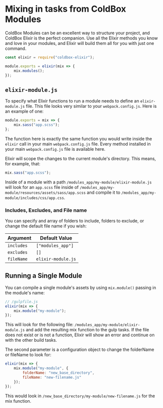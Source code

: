# Mixing in tasks from ColdBox Modules

ColdBox Modules can be an excellent way to structure your project, and ColdBox Elixir is the perfect companion. Use all the Elixir methods you know and love in your modules, and Elixir will build them all for you with just one command.

```js
const elixir = require("coldbox-elixir");

module.exports = elixir(mix => {
    mix.modules();
});
```

## `elixir-module.js`

To specify what Elixir functions to run a module needs to define an `elixir-module.js` file. This file looks very similar to your `webpack.config.js`. Here is an example of one:

```js
module.exports = mix => {
    mix.sass("app.scss");
};
```

The function here is exactly the same function you would write inside the `elixir` call in your main `webpack.config.js` file. Every method installed in your main `webpack.config.js` file is available here.

Elixir will scope the changes to the current module's directory. This means, for example, that:

```js
mix.sass("app.scss");
```

Inside of a module with a path `/modules_app/my-module/elixir-module.js` will look for an `app.scss` file inside of `/modules_app/my-module/resources/assets/sass/app.scss` and compile it to `/modules_app/my-module/includes/css/app.css`.

### Includes, Excludes, and File name

You can specify and array of folders to include, folders to exclude, or change the default file name if you wish:

| Argument   | Default Value       |
| ---------- | ------------------- |
| `includes` | `["modules_app"]`   |
| `excludes` | `[]`                |
| `fileName` | `elixir-module.js` |

## Running a Single Module

You can compile a single module's assets by using `mix.module()` passing in the module's name:

```js
// /gulpfile.js
elixir(mix => {
    mix.module("my-module");
});
```

This will look for the following file: `/modules_app/my-module/elixir-module.js` and add the resulting mix function to the gulp tasks. If the file does not exist or is not a function, Elixir will show an error and continue on with the other build tasks.

The second parameter is a configuration object to change the folderName or fileName to look for:

```js
elixir(mix => {
    mix.module("my-module", {
        folderName: "new_base_directory",
        fileName: "new-filename.js"
    });
});
```

This would look in `/new_base_directory/my-module/new-filename.js` for the mix function.
